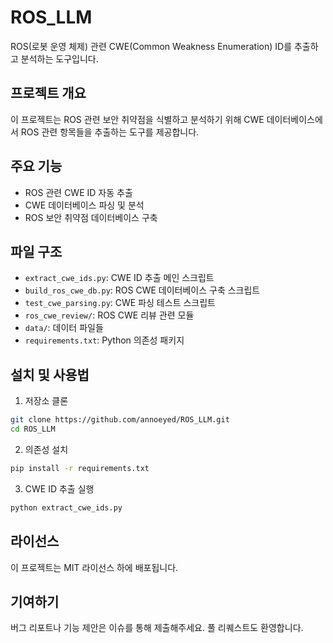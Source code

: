 # ROS_LLM

ROS(로봇 운영 체제) 관련 CWE(Common Weakness Enumeration) ID를 추출하고 분석하는 도구입니다.

## 프로젝트 개요

이 프로젝트는 ROS 관련 보안 취약점을 식별하고 분석하기 위해 CWE 데이터베이스에서 ROS 관련 항목들을 추출하는 도구를 제공합니다.

## 주요 기능

- ROS 관련 CWE ID 자동 추출
- CWE 데이터베이스 파싱 및 분석
- ROS 보안 취약점 데이터베이스 구축

## 파일 구조

- `extract_cwe_ids.py`: CWE ID 추출 메인 스크립트
- `build_ros_cwe_db.py`: ROS CWE 데이터베이스 구축 스크립트
- `test_cwe_parsing.py`: CWE 파싱 테스트 스크립트
- `ros_cwe_review/`: ROS CWE 리뷰 관련 모듈
- `data/`: 데이터 파일들
- `requirements.txt`: Python 의존성 패키지

## 설치 및 사용법

1. 저장소 클론
```bash
git clone https://github.com/annoeyed/ROS_LLM.git
cd ROS_LLM
```

2. 의존성 설치
```bash
pip install -r requirements.txt
```

3. CWE ID 추출 실행
```bash
python extract_cwe_ids.py
```

## 라이선스

이 프로젝트는 MIT 라이선스 하에 배포됩니다.

## 기여하기

버그 리포트나 기능 제안은 이슈를 통해 제출해주세요. 풀 리퀘스트도 환영합니다.
